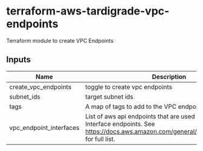 # terraform-aws-tardigrade-vpc-endpoints

Terraform module to create VPC Endpoints

## Inputs

| Name | Description | Type | Default | Required |
|------|-------------|:----:|:-----:|:-----:|
| create\_vpc\_endpoints | toggle to create vpc endpoints | bool | `"true"` | no |
| subnet\_ids | target subnet ids | list(string) | `<list>` | no |
| tags | A map of tags to add to the VPC endpoint SG | map(string) | `<map>` | no |
| vpc\_endpoint\_interfaces | List of aws api endpoints that are used to create VPC Interface endpoints. See https://docs.aws.amazon.com/general/latest/gr/rande.html for full list. | list(string) | `<list>` | no |

